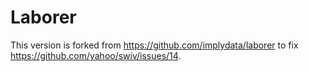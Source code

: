 # Laborer

This version is forked from https://github.com/implydata/laborer to fix https://github.com/yahoo/swiv/issues/14.

